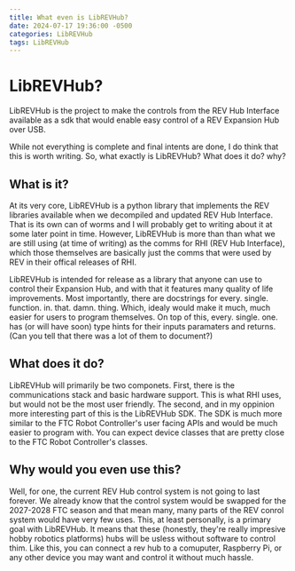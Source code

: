 ```yaml
---
title: What even is LibREVHub?
date: 2024-07-17 19:36:00 -0500
categories: LibREVHub
tags: LibREVHub
---
```


# LibREVHub?
LibREVHub is the project to make the controls from the REV Hub Interface available as a sdk that would enable easy control of a REV Expansion Hub over USB.

While not everything is complete and final intents are done, I do think that this is worth writing. So, what exactly is LibREVHub? What does it do? why?
## What is it?
At its very core, LibREVHub is a python library that implements the REV libraries available when we decompiled and updated REV Hub Interface. That is its own can of worms
and I will probably get to writing about it at some later point in time. However, LibREVHub is more than than what we are still using (at time of writing) as the comms for
RHI (REV Hub Interface), which those themselves are basically just the comms that were used by REV in their offical releases of RHI.

LibREVHub is intended for release as a library that anyone can use to control their Expansion Hub, and with that it features many quality of life improvements. Most
importantly, there are docstrings for every. single. function. in. that. damn. thing. Which, idealy would make it much, much easier for users to program themselves. On top of
this, every. single. one. has (or will have soon) type hints for their inputs paramaters and returns. (Can you tell that there was a lot of them to document?)

## What does it do?
LibREVHub will primarily be two componets. First, there is the communications stack and basic hardware support. This is what RHI uses, but would not be the most user friendly.
The second, and in my oppinion more interesting part of this is the LibREVHub SDK. The SDK is much more similar to the FTC Robot Controller's user facing APIs and would be much
easier to program with. You can expect device classes that are pretty close to the FTC Robot Controller's classes.

## Why would you even use this?
Well, for one, the current REV Hub control system is not going to last forever. We already know that the control system would be swapped for the 2027-2028 FTC season and that
mean many, many parts of the REV conrol system would have very few uses. This, at least personally, is a primary goal with LibREVHub. It means that these (honestly, they're
really impresive hobby robotics platforms) hubs will be usless without software to control thim. Like this, you can connect a rev hub to a comuputer, Raspberry Pi, or any
other device you may want and control it without much hassle.
